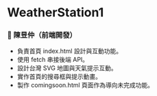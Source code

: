 # WeatherStation1

### 👤 陳昱仲（前端開發）
- 負責首頁 index.html 設計與互動功能。
- 使用 fetch 串接後端 API。
- 設計台灣 SVG 地圖與天氣提示互動。
- 實作首頁的搜尋框與提示動畫。
- 製作 comingsoon.html 頁面作為導向未完成功能。